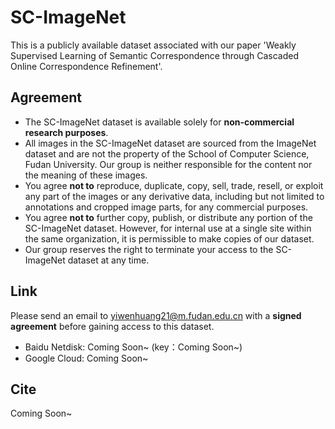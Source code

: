 # SC-ImageNet
This is a publicly available dataset associated with our paper 'Weakly Supervised Learning of Semantic Correspondence through Cascaded Online Correspondence Refinement'. 

## Agreement
- The SC-ImageNet dataset is available solely for **non-commercial research purposes**.
- All images in the SC-ImageNet dataset are sourced from the ImageNet dataset and are not the property of the School of Computer Science, Fudan University. Our group is neither responsible for the content nor the meaning of these images.
- You agree **not to** reproduce, duplicate, copy, sell, trade, resell, or exploit any part of the images or any derivative data, including but not limited to annotations and cropped image parts, for any commercial purposes.  
- You agree **not to** further copy, publish, or distribute any portion of the SC-ImageNet dataset. However, for internal use at a single site within the same organization, it is permissible to make copies of our dataset.
- Our group reserves the right to terminate your access to the SC-ImageNet dataset at any time.

## Link
Please send an email to yiwenhuang21@m.fudan.edu.cn with a **signed agreement** before gaining access to this dataset.

- Baidu Netdisk: Coming Soon~ (key：Coming Soon~)
- Google Cloud: Coming Soon~

## Cite
Coming Soon~
